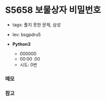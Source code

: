# S5658 보물상자 비밀번호

- tags: 풀지 못한 문제, 삼성
- lev: bsgpdru5

- **Python3**
  - 000000
  - 00:00 .00
  - 시도: 0번

### 메모


### 참고
